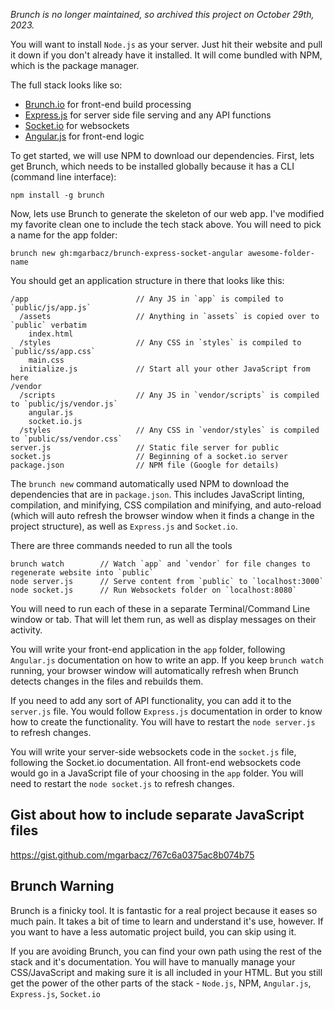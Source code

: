 _Brunch is no longer maintained, so archived this project on October 29th, 2023._

You will want to install `Node.js` as your server. Just hit their website and pull it down if you don't already have it installed. It will come bundled with NPM, which is the package manager.

The full stack looks like so:
- [Brunch.io](http://brunch.io/)        for front-end build processing
- [Express.js](http://expressjs.com/)   for server side file serving and any API functions
- [Socket.io](http://socket.io/)        for websockets
- [Angular.js](http://angularjs.org/)   for front-end logic

To get started, we will use NPM to download our dependencies. First, lets get Brunch, which needs to be installed globally because it has a CLI (command line interface):

    npm install -g brunch
    
Now, lets use Brunch to generate the skeleton of our web app. I've modified my favorite clean one to include the tech stack above. You will need to pick a name for the app folder:

    brunch new gh:mgarbacz/brunch-express-socket-angular awesome-folder-name
    
You should get an application structure in there that looks like this:

    /app                        // Any JS in `app` is compiled to `public/js/app.js`
      /assets                   // Anything in `assets` is copied over to `public` verbatim
        index.html
      /styles                   // Any CSS in `styles` is compiled to `public/ss/app.css`
        main.css
      initialize.js             // Start all your other JavaScript from here
    /vendor
      /scripts                  // Any JS in `vendor/scripts` is compiled to `public/js/vendor.js`
        angular.js
        socket.io.js
      /styles                   // Any CSS in `vendor/styles` is compiled to `public/ss/vendor.css`
    server.js                   // Static file server for public
    socket.js                   // Beginning of a socket.io server
    package.json                // NPM file (Google for details)
    
The `brunch new` command automatically used NPM to download the dependencies that are in `package.json`. This includes JavaScript linting, compilation, and minifying, CSS compilation and minifying, and auto-reload (which will auto refresh the browser window when it finds a change in the project structure), as well as `Express.js` and `Socket.io`.

There are three commands needed to run all the tools

    brunch watch        // Watch `app` and `vendor` for file changes to regenerate website into `public`
    node server.js      // Serve content from `public` to `localhost:3000`
    node socket.js      // Run Websockets folder on `localhost:8080`
    
You will need to run each of these in a separate Terminal/Command Line window or tab. That will let them run, as well as display messages on their activity.

You will write your front-end application in the `app` folder, following `Angular.js` documentation on how to write an app. If you keep `brunch watch` running, your browser window will automatically refresh when Brunch detects changes in the files and rebuilds them.

If you need to add any sort of API functionality, you can add it to the `server.js` file. You would follow `Express.js` documentation in order to know how to create the functionality. You will have to restart the `node server.js` to refresh changes.

You will write your server-side websockets code in the `socket.js` file, following the Socket.io documentation. All front-end websockets code would go in a JavaScript file of your choosing in the `app` folder. You will need to restart the `node socket.js` to refresh changes.

Gist about how to include separate JavaScript files
---------------------------------------------------
https://gist.github.com/mgarbacz/767c6a0375ac8b074b75

Brunch Warning
--------------

Brunch is a finicky tool. It is fantastic for a real project because it eases so much pain. It takes a bit of time to learn and understand it's use, however. If you want to have a less automatic project build, you can skip using it.

If you are avoiding Brunch, you can find your own path using the rest of the stack and it's documentation. You will have to manually manage your CSS/JavaScript and making sure it is all included in your HTML. But you still get the power of the other parts of the stack - `Node.js`, NPM, `Angular.js`, `Express.js`, `Socket.io`
